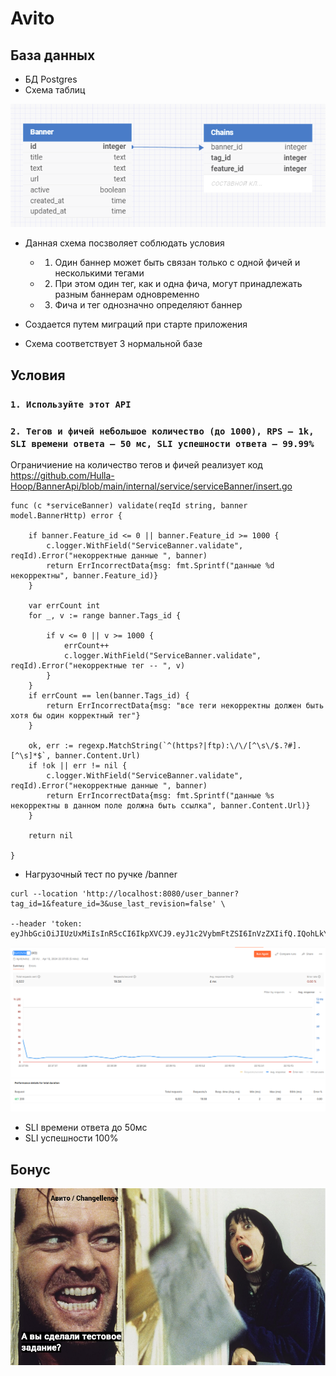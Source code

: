 # Avito 
## База данных

- БД Postgres
- Схема таблиц 

![Схема БД](/docs/schema.png)

- Данная схема посзволяет соблюдать условия 
   
    - 1. Один баннер может быть связан только с одной фичей и несколькими тегами
    - 2. При этом один тег, как и одна фича, могут принадлежать разным баннерам одновременно
    - 3. Фича и тег однозначно определяют баннер
   
- Создается путем миграций при старте приложения 
- Схема соответствует 3 нормальной базе

## Условия

### `1. Используйте этот API `

### `2. Тегов и фичей небольшое количество (до 1000), RPS — 1k, SLI времени ответа — 50 мс, SLI успешности ответа — 99.99%`

Ограничиение на количество тегов и фичей реализует код <https://github.com/Hulla-Hoop/BannerApi/blob/main/internal/service/serviceBanner/insert.go>

``` 
func (c *serviceBanner) validate(reqId string, banner model.BannerHttp) error {

	if banner.Feature_id <= 0 || banner.Feature_id >= 1000 {
		c.logger.WithField("ServiceBanner.validate", reqId).Error("некорректные данные ", banner)
		return ErrIncorrectData{msg: fmt.Sprintf("данные %d некорректны", banner.Feature_id)}
	}

	var errCount int
	for _, v := range banner.Tags_id {

		if v <= 0 || v >= 1000 {
			errCount++
			c.logger.WithField("ServiceBanner.validate", reqId).Error("некорректные тег -- ", v)
		}
	}
	if errCount == len(banner.Tags_id) {
		return ErrIncorrectData{msg: "все теги некорректны должен быть хотя бы один корректный тег"}
	}

	ok, err := regexp.MatchString(`^(https?|ftp):\/\/[^\s\/$.?#].[^\s]*$`, banner.Content.Url)
	if !ok || err != nil {
		c.logger.WithField("ServiceBanner.validate", reqId).Error("некорректные данные ", banner)
		return ErrIncorrectData{msg: fmt.Sprintf("данные %s некорректны в данном поле должна быть ссылка", banner.Content.Url)}
	}

	return nil

}
 ```
- Нагрузочный тест по ручке /banner
  
``` 
curl --location 'http://localhost:8080/user_banner?tag_id=1&feature_id=3&use_last_revision=false' \

--header 'token: eyJhbGciOiJIUzUxMiIsInR5cCI6IkpXVCJ9.eyJ1c2VybmFtZSI6InVzZXIifQ.IQohLkYqxzY9A6ent4MGs1NyBNcSQyiyAd5ZG_c39CEHbuKwOuMNXhMO5dg01rB9CSV5R7MchcaZHDYZs_k7Bg' 
```

![Нагрузочный](/docs/Нагрузочный%20тест.png)

- SLI  времени ответа до 50мс
- SLI  успешности 100%

## Бонус 

![Напоминания](/docs/Ребята.png)